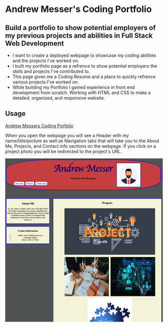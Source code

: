 # Andrew Messer's Coding Portfolio

## Build a portfolio to show potential employers of my previous projects and abilities in Full Stack Web Development

- I want to create a deployed webpage to showcase my coding abilities and the projects I've worked on. 
- I built my portfolio page as a refrence to show potential employers the skills and projects I've contributed to.
- This page gives me a Coding Resume and a place to quickly refrence various projects I've worked on. 
- While building my Portfolio I gained experience in front end development from scratch. Working with HTML and CSS to make a detailed, organized, and responsive website.


## Usage

[Andrew Messers Coding Porfolio](https://amess33.github.io/Portfolio/)

When you open the webpage you will see a Header with my name/title/picture as well as Navigation tabs that will take you to the About Me, Projects, and Contact info sections on the webpage. If you click on a project photo you will be redirected to the project's URL. 

![Andrew Messer's Coding Porfolio Screenshot](assets/images/Screenshot%202022-12-15%20at%2011.27.55%20AM.png)
